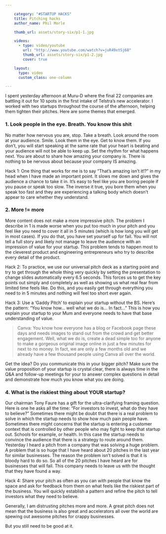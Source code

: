 ```yaml
---

    category: "#STARTUP HACKS"
    title: Pitching hacks
    author_name: Phil Morle

    thumb_url: assets/story-six/p1-1.jpg

    videos:
      - type: video/youtube
        url: "http://www.youtube.com/watch?v=juR49xtSj68"
        thumb_url: assets/story-six/p1-2.jpg
        cover: true

    layout:
      type: video
      custom_class: one-column

---
```


I spent yesterday afternoon at Muru-D where the final 22 companies are battling it out for 10 spots in the first intake of Telstra’s new accelerator. I worked with two startups throughout the course of the afternoon, helping them tighten their pitches. Here are some themes that emerged.

### 1. Look people in the eye. Breath. You know this shit

No matter how nervous you are, stop. Take a breath. Look around the room at your audience. Smile. Look them in the eye. Get to know them. If you don’t, you will start speaking at the same rate that your heart is beating and your audience will not be able to keep up. Set the rhythm for what happens next. You are about to share how amazing your company is. There is nothing to be nervous about because your company IS amazing.

Hack 1: One thing that works for me is to say “That’s amazing isn’t it!?” in my head when I have made an important point. It slows me down and gives the audience a chance to take it in. It’s easy to feel like you are boring people if you pause or speak too slow. The inverse it true, you bore them when you speak too fast and they are experiencing a talking body which doesn’t appear to care whether they understand.

###  2. More != more

More content does not make a more impressive pitch. The problem I describe in 1 is made worse when you put too much in your pitch and you feel like you need to cover it all in 5 minutes (which is how long you will get in most cases). If you do that, you have set yourself up for fail. You will not tell a full story and likely not manage to leave the audience with an impression of value for your startup. This problem tends to happen most to the cleverest product and engineering entrepreneurs who try to describe every detail of the product.

Hack 2: To practice, we use our universal pitch deck as a starting point and try to get through the whole thing very quickly by setting the presentation to change slides automatically every 6.5 seconds. This forces us to get the key points out simply and completely as well as showing us what real fear from limited time feels like. Do this, and you easily get through everything you need to in 5 minutes and nothing will feel too short ever again.

Hack 3: Use a ‘Gaddy Pitch’ to explain your startup without the BS. Here’s the pattern: “You know how… well what we do is… In fact…” This is how you explain your startup to your Mum and everyone needs to have that base understanding of value.

> Canva: You know how everyone has a blog or Facebook page these days and needs images to stand out from the crowd and get better engagement. Well, what we do is, create a dead simple too for anyone to make a gorgeous original image online in just a few minutes for next to no money. In fact, we are only a few months old and we already have a few thousand people using Canva all over the world.

Get the idea? Do you communicate this in your bigger pitch? Make sure the value proposition of your startup is crystal clear, there is always time in the Q&A and follow-up meetings for your to answer complex questions in detail and demonstrate how much you know what you are doing.

###  4. What is the riskiest thing about YOUR startup?

Our chairman Tony Faure has a gift for the ultra-clarifying framing question. Here is one he asks all the time: “For investors to invest, what do they have to believe?” Sometimes there might be doubt that there is a real problem to solve in which the startup needs to show how much pain people have. Sometimes there might concerns that the startup is entering a customer context that is controlled by other people who may fight to keep that startup out. Schools for example, or health. In this case the startup needs to convince the audience that there is a strategy to route around them. Yesterday I heard a pitch from a company that was solving a huge problem. A problem that is so huge that I have heard about 20 pitches in the last year for similar businesses. The reason the problem isn’t solved is that it is bloody hard to do so. So all of the 20 pitches I have heard are for businesses that will fail. This company needs to leave us with the thought that they have found a way.

Hack 4: Share your pitch as often as you can with people that know the space and ask for feedback from them on what feels like the riskiest part of the business. You will quickly establish a pattern and refine the pitch to tell investors what they need to believe.

Generally, I am distrusting pitches more and more. A great pitch does not mean that the business is also great and accelerators all over the world are spewing out awesome pitches for crappy businesses.

But you still need to be good at it.
